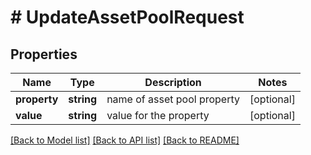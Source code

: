 # # UpdateAssetPoolRequest

## Properties

Name | Type | Description | Notes
------------ | ------------- | ------------- | -------------
**property** | **string** | name of asset pool property | [optional]
**value** | **string** | value for the property | [optional]

[[Back to Model list]](../../README.md#models) [[Back to API list]](../../README.md#endpoints) [[Back to README]](../../README.md)
